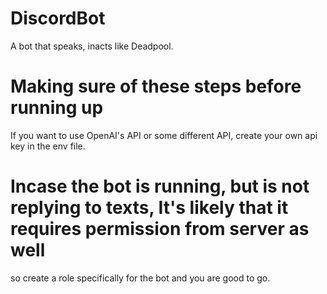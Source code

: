 # DiscordBot
A bot that speaks, inacts like Deadpool.

# Making sure of these steps before running up
If you want to use OpenAI's API or some different API, create your own api key in the env file.
# Incase the bot is running, but is not replying to texts, It's likely that it requires permission from server as well
so create a role specifically for the bot and you are good to go.
